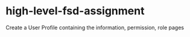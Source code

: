 # high-level-fsd-assignment
Create a User Profile containing the information, permission, role pages
